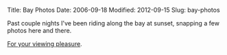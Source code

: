 Title: Bay Photos
Date: 2006-09-18
Modified: 2012-09-15
Slug: bay-photos

Past couple nights I've been riding along the bay at sunset, snapping a few photos here and there.

<a href="http://www.flickr.com/search/?w=17680393@N03&q=bay+AND+bellingham&m=tags">For your viewing pleasure</a>.
